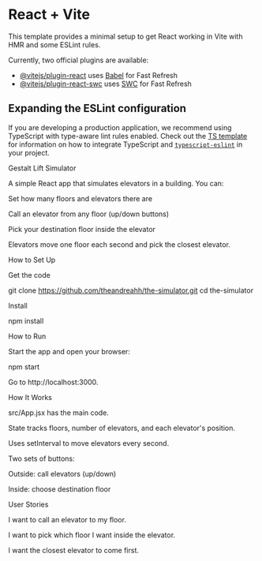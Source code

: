 # React + Vite

This template provides a minimal setup to get React working in Vite with HMR and some ESLint rules.

Currently, two official plugins are available:

- [@vitejs/plugin-react](https://github.com/vitejs/vite-plugin-react/blob/main/packages/plugin-react) uses [Babel](https://babeljs.io/) for Fast Refresh
- [@vitejs/plugin-react-swc](https://github.com/vitejs/vite-plugin-react/blob/main/packages/plugin-react-swc) uses [SWC](https://swc.rs/) for Fast Refresh

## Expanding the ESLint configuration

If you are developing a production application, we recommend using TypeScript with type-aware lint rules enabled. Check out the [TS template](https://github.com/vitejs/vite/tree/main/packages/create-vite/template-react-ts) for information on how to integrate TypeScript and [`typescript-eslint`](https://typescript-eslint.io) in your project.







Gestalt Lift Simulator

A simple React app that simulates elevators in a building. You can:

Set how many floors and elevators there are

Call an elevator from any floor (up/down buttons)

Pick your destination floor inside the elevator

Elevators move one floor each second and pick the closest elevator.

How to Set Up

Get the code

git clone https://github.com/theandreahh/the-simulator.git
cd the-simulator

Install

npm install

How to Run

Start the app and open your browser:

npm start

Go to http://localhost:3000.

How It Works

src/App.jsx has the main code.

State tracks floors, number of elevators, and each elevator's position.

Uses setInterval to move elevators every second.

Two sets of buttons:

Outside: call elevators (up/down)

Inside: choose destination floor

User Stories

I want to call an elevator to my floor.

I want to pick which floor I want inside the elevator.

I want the closest elevator to come first.

